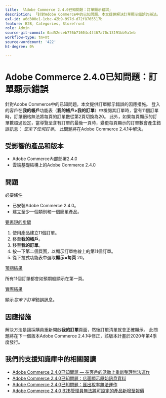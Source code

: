 ```yaml
---
title: 「Adobe Commerce 2.4.0已知問題：訂單顯示錯誤」
description: 「針對Adobe Commerce中的已知問題，本文提供解決訂單顯示錯誤的辦法。 登入的客戶在**我的帳戶**功能表(**我的帳戶&amp；gt；我的訂單**)中檢閱其訂單時，當有11筆訂單時，訂單網格無法將每頁的訂單數切換為第2頁的20。 此外，如果每頁顯示的訂單數超過設定值，當瀏覽至包含訂單的最後一頁時，變更每頁顯示的訂單數會產生錯誤訊息：*您未下任何訂單*。 此問題將在Adobe Commerce 2.4.1中解決。
exl-id: a6d300e1-1cbc-42b9-997d-d72f8765517b
feature: B2B, Categories, Storefront
role: Admin
source-git-commit: 0ad52eceb776b71604c4f467a70c13191bb9a1eb
workflow-type: tm+mt
source-wordcount: '422'
ht-degree: 0%

---
```


# Adobe Commerce 2.4.0已知問題：訂單顯示錯誤

針對Adobe Commerce中的已知問題，本文提供訂單顯示錯誤的因應措施。 登入的客戶在&#x200B;**我的帳戶**&#x200B;功能表（**我的帳戶>我的訂單**）中檢閱其訂單時，當有11個訂單時，訂單網格無法將每頁的訂單數從第2頁切換為20。 此外，如果每頁顯示的訂單數超過設定，當導覽至含有訂單的最後一頁時，變更每頁顯示的訂單數會產生錯誤訊息： *您未下任何訂單*。 此問題將在Adobe Commerce 2.4.1中解決。

## 受影響的產品和版本

* Adobe Commerce內部部署2.4.0
* 雲端基礎結構上的Adobe Commerce 2.4.0

## 問題

<u>必要條件</u>

* 已安裝Adobe Commerce 2.4.0。
* 建立至少一個類別和一個簡單產品。

<u>要再現的步驟</u>

1. 使用產品建立11個訂單。
1. 移至&#x200B;**我的帳戶**。
1. 移至&#x200B;**我的訂單**。
1. 按一下第二個頁面，以顯示訂單格線上的第11個訂單。
1. 從下拉式功能表中選取&#x200B;**顯示=每頁** 20。

<u>預期結果</u>

所有11個訂單都會如預期般顯示在第一頁。

<u>實際結果</u>

顯示&#x200B;*您未下訂單*&#x200B;錯誤訊息。

## 因應措施

解決方法是讓採購員重新開啟&#x200B;**我的訂單**&#x200B;頁面，然後訂單清單就會正確顯示。 此問題將在下一個版本Adobe Commerce 2.4.1中修正，該版本計畫於2020年第4季度發行。

## 我們的支援知識庫中的相關閱讀

* [Adobe Commerce 2.4.0已知問題 — 在客戶的活動上重新整理無法運作](/help/troubleshooting/miscellaneous/magento-2-4-0-refresh-on-customer-activities-does-not-work.md)
* [Adobe Commerce 2.4.0已知問題：店面顯示原始訊息資料](/help/troubleshooting/storefront/magento-2-4-0-issue-storefront-raw-message-data-display.md)
* [Adobe Commerce 2.4.0已知問題：匯出稅率無法運作](/help/troubleshooting/miscellaneous/magento-2-4-0-known-issue-export-tax-rates-does-not-work.md)
* [Adobe Commerce 2.4.0 B2B管理員無法將可設定的產品新增至報價](/help/troubleshooting/miscellaneous/magento-2-4-0-b2b-admin-can-t-add-configurable-product-to-quote.md)
